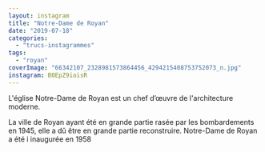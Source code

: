 ```yaml
---
layout: instagram
title: "Notre-Dame de Royan"
date: "2019-07-18"
categories: 
  - "trucs-instagrammes"
tags: 
  - "royan"
coverImage: "66342107_2328981573864456_4294215408753752073_n.jpg"
instagram: B0EpZ9ioisR
---
```


L'église Notre-Dame de Royan est un chef d’œuvre de l'architecture moderne.

La ville de Royan ayant été en grande partie rasée par les bombardements en 1945, elle a dû être en grande partie reconstruire. Notre-Dame de Royan a été i inaugurée en 1958
